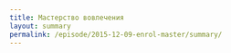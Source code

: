 ```yaml
---
title: Мастерство вовлечения
layout: summary
permalink: /episode/2015-12-09-enrol-master/summary/
---
```

